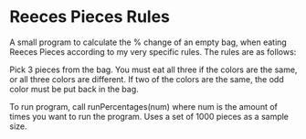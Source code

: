 # Reeces Pieces Rules

A small program to calculate the % change of an empty bag, when eating Reeces Pieces according to my very specific rules. The rules are as follows:

Pick 3 pieces from the bag.
You must eat all three if the colors are the same, or all three colors are different.
If two of the colors are the same, the odd color must be put back in the bag.

To run program, call runPercentages(num) where num is the amount of times you want to run the program. Uses a set of 1000 pieces as a sample size.
